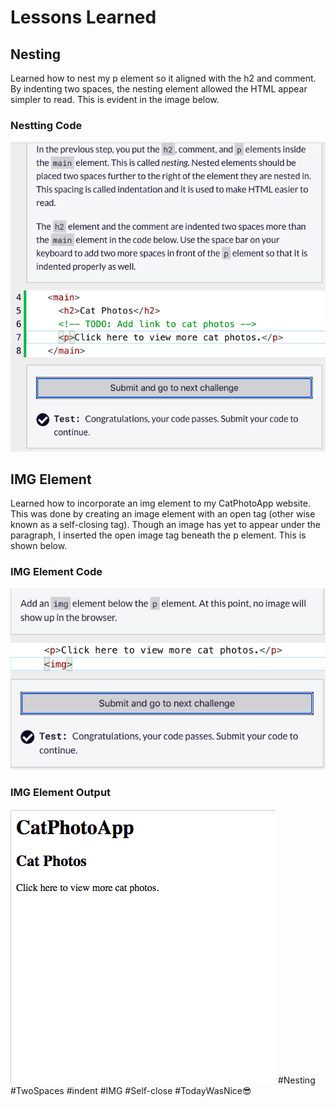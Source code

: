 <html>
  <body>
    <h1>Lessons Learned</h1>
    <h2>Nesting</h2>
    <p>
      Learned how to nest my p element so it aligned with the h2 and comment.
      By indenting two spaces, the nesting element allowed the HTML appear 
      simpler to read. This is evident in the image below.
    </p>
    <h3>Nestting Code</h3>
  <img src="https://github.com/jennisa1/freeCodeCamp-Projects/blob/main/Cat%20Photo%20Album%20app/Images/Step%206%20Code.png?raw=true" alt="Step 6 Code"> 
  <br />
  <h2>IMG Element</h2>
    <p>
     Learned how to incorporate an img element to my CatPhotoApp website.
     This was done by creating an image element with an open tag (other
     wise known as a self-closing tag). Though an image has yet to appear
     under the paragraph, I inserted the open image tag beneath the p 
     element. This is shown below.
    </p>
    <h3>IMG Element Code</h3>
  <img src="https://github.com/jennisa1/freeCodeCamp-Projects/blob/main/Cat%20Photo%20Album%20app/Images/Step%207%20Code.png?raw=true" alt="Step 7 Code"> 
    <h3>IMG Element Output</h3>
  <img src="https://github.com/jennisa1/freeCodeCamp-Projects/blob/main/Cat%20Photo%20Album%20app/Images/Step%207%20Output.png?raw=true" alt="Step 7 Output"> 
  #Nesting #TwoSpaces #indent #IMG #Self-close #TodayWasNice😎
  </body>
  </html>
